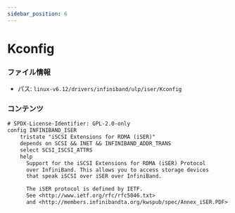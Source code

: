 ```yaml
---
sidebar_position: 6
---
```

# Kconfig

### ファイル情報

- パス: `linux-v6.12/drivers/infiniband/ulp/iser/Kconfig`

### コンテンツ

```txt
# SPDX-License-Identifier: GPL-2.0-only
config INFINIBAND_ISER
	tristate "iSCSI Extensions for RDMA (iSER)"
	depends on SCSI && INET && INFINIBAND_ADDR_TRANS
	select SCSI_ISCSI_ATTRS
	help
	  Support for the iSCSI Extensions for RDMA (iSER) Protocol
	  over InfiniBand. This allows you to access storage devices
	  that speak iSCSI over iSER over InfiniBand.

	  The iSER protocol is defined by IETF.
	  See <http://www.ietf.org/rfc/rfc5046.txt>
	  and <http://members.infinibandta.org/kwspub/spec/Annex_iSER.PDF>

```
